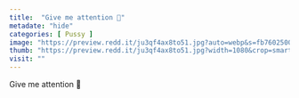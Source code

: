 ```yaml
---
title:  "Give me attention 🥺"
metadate: "hide"
categories: [ Pussy ]
image: "https://preview.redd.it/ju3qf4ax8to51.jpg?auto=webp&s=fb760250097919628f30365f06f2742a06630442"
thumb: "https://preview.redd.it/ju3qf4ax8to51.jpg?width=1080&crop=smart&auto=webp&s=c7fe0f8b77ba6d1facc7ab9a18d0823e8b8d9542"
visit: ""
---
```

Give me attention 🥺
